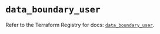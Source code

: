 # `data_boundary_user`

Refer to the Terraform Registry for docs: [`data_boundary_user`](https://registry.terraform.io/providers/hashicorp/boundary/1.1.12/docs/data-sources/user).
